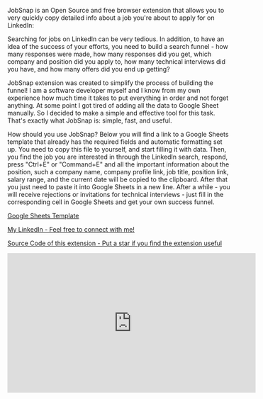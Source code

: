 JobSnap is an Open Source and free browser extension that allows you to very quickly copy detailed info about a job you're about to apply for on LinkedIn:

Searching for jobs on LinkedIn can be very tedious. In addition, to have an idea of the success of your efforts, you need to build a search funnel - how many responses were made, how many responses did you get, which company and position did you apply to, how many technical interviews did you have, and how many offers did you end up getting?

JobSnap extension was created to simplify the process of building the funnel! I am a software developer myself and I know from my own experience how much time it takes to put everything in order and not forget anything. At some point I got tired of adding all the data to Google Sheet manually. So I decided to make a simple and effective tool for this task. That's exactly what JobSnap is: simple, fast, and useful.

How should you use JobSnap? Below you will find a link to a Google Sheets template that already has the required fields and automatic formatting set up. You need to copy this file to yourself, and start filling it with data. Then, you find the job you are interested in through the LinkedIn search, respond, press "Ctrl+E" or "Command+E" and all the important information about the position, such a company name, company profile link, job title, position link, salary range, and the current date will be copied to the clipboard. After that you just need to paste it into Google Sheets in a new line. After a while - you will receive rejections or invitations for technical interviews - just fill in the corresponding cell in Google Sheets and get your own success funnel.

[Google Sheets Template](https://docs.google.com/spreadsheets/d/1VGj09vrj0zQ70QKs-N94lO5LXofafnf6a78pO_7wR1U/edit?usp=sharing)

[My LinkedIn - Feel free to connect with me!](https://www.linkedin.com/in/alphamikle/)

[Source Code of this extension - Put a star if you find the extension useful](https://github.com/alphamikle/job_snap)

<iframe width="560" height="315" src="https://www.youtube.com/embed/G5--Enuuuf4?si=GksALIAS3KwqY0bn" title="JobSnap Demo" frameborder="0" allow="accelerometer; autoplay; clipboard-write; encrypted-media; gyroscope; picture-in-picture; web-share" allowfullscreen></iframe>